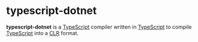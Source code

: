 # typescript-dotnet

**typescript-dotnet** is a [TypeScript](https://www.typescriptlang.org/) compiler written in [TypeScript](https://www.typescriptlang.org/) to compile [TypeScript](https://www.typescriptlang.org/) into a [CLR](https://docs.microsoft.com/en-us/dotnet/standard/components#applicable-standards) format.
